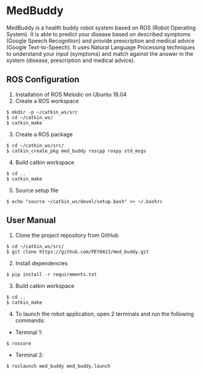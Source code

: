 # MedBuddy
MedBuddy is a health buddy robot system based on ROS (Robot Operating System). It is able to predict your disease based on described symptoms (Google Speech Recognition) and provide prescription and medical advice (Google Text-to-Speech). It uses Natural Language Processing techniques to understand your input (symptoms) and match against the answer in the system (disease, prescription and medical advice).

## ROS Configuration
1. Installation of ROS Melodic on Ubuntu 18.04
2. Create a ROS workspace
```
$ mkdir -p ~/catkin_ws/src
$ cd ~/catkin_ws/
$ catkin_make
```
3. Create a ROS package
```
$ cd ~/catkin_ws/src/
$ catkin_create_pkg med_buddy roscpp rospy std_msgs
```
4. Build catkin workspace
```
$ cd ..
$ catkin_make
```
5. Source setup file
```
$ echo "source ~/catkin_ws/devel/setup.bash" >> ~/.bashrc
```
## User Manual
1. Clone the project repository from GitHub
```
$ cd ~/catkin_ws/src/
$ git clone https://github.com/PEY0413/med_buddy.git
```
2. Install dependencies
```
$ pip install -r requirements.txt
```
3. Build catkin workspace
```
$ cd ..
$ catkin_make
```
4. To launch the robot application, open 2 terminals and run the following commands:
- Terminal 1:
```
$ roscore
```
- Terminal 2:
```
$ roslaunch med_buddy med_buddy.launch
```
